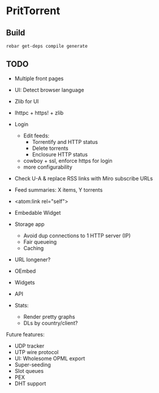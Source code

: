 PritTorrent
===========

Build
-----

```
rebar get-deps compile generate
```


TODO
----

* Multiple front pages
* UI: Detect browser language
* Zlib for UI
* lhttpc + https! + zlib

* Login

  - Edit feeds:
    * Torrentify and HTTP status
    * Delete torrents
    * Enclosure HTTP status
  - cowboy + ssl, enforce https for login
  - more configurability


* Check U-A & replace RSS links with Miro subscribe URLs

* Feed summaries: X items, Y torrents
* <atom:link rel="self">

* Embedable Widget

* Storage app
  - Avoid dup connections to 1 HTTP server (IP)
  - Fair queueing
  - Caching
* URL longener?
* OEmbed
* Widgets
* API

* Stats:
  - Render pretty graphs
  - DLs by country/client?

Future features:

* UDP tracker
* UTP wire protocol
* UI: Wholesome OPML export
* Super-seeding
* Slot queues
* PEX
* DHT support
